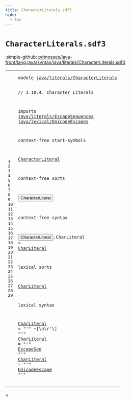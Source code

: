 ```yaml
---
title: CharacterLiterals.sdf3
hide:
  - toc
---
```


# `CharacterLiterals.sdf3`

:simple-github: [pdmosses/java-front/lang.java/syntax/java/literals/CharacterLiterals.sdf3]

[pdmosses/java-front/lang.java/syntax/java/literals/CharacterLiterals.sdf3]: https://github.com/pdmosses/java-front/blob/master/lang.java/syntax/java/literals/CharacterLiterals.sdf3 "The source file on GitHub"

<div class="sdf3"><table class="highlighttable"><tbody><tr><td class="linenos"><div class="linenodiv"><pre><span></span>1
2
3
4
5
6
7
8
9
10
11
12
13
14
15
16
17
18
19
20
21
22
23
24
25
26
27
28
29
</pre></div></td>
<td class="code"><pre><code><span class="keyword">module</span> <a href="../Main.sdf3/#java/literals/CharacterLiterals_9_3" id="java/literals/CharacterLiterals_1_8" title="Referenced at ../Main.sdf3 line 9">java/literals/CharacterLiterals</a>

<span class="layout">// 3.10.4. Character Literals</span>

<span class="keyword">imports</span>
  <a href="../EscapeSequences.sdf3/#java/literals/EscapeSequences_1_8" id="java/literals/EscapeSequences_6_3" title="Defined at ../EscapeSequences.sdf3 line 1">java/literals/EscapeSequences</a>
  <a href="../../lexical/UnicodeEscapes.sdf3/#java/lexical/UnicodeEscapes_1_8" id="java/lexical/UnicodeEscapes_7_3" title="Defined at ../../lexical/UnicodeEscapes.sdf3 line 1">java/lexical/UnicodeEscapes</a>
  
<span class="keyword">context-free start-symbols</span>
  
  <a href="#CharacterLiteral_15_3" id="CharacterLiteral_11_3" title="Defined at line 15, 19">CharacterLiteral</a>  
  
<span class="keyword">context-free sorts</span>
  
  <button class="modal-open" id="CharacterLiteral_15_3" title="Multi-file references" data-urls="#CharacterLiteral_11_3 line 11; ../Main.sdf3/#CharacterLiteral_22_13 line 22">CharacterLiteral</button>  
  
<span class="keyword">context-free syntax</span>

  <button class="modal-open" id="CharacterLiteral_19_3" title="Multi-file references" data-urls="#CharacterLiteral_11_3 line 11; ../Main.sdf3/#CharacterLiteral_22_13 line 22">CharacterLiteral</button>.<span class="cons_Constructor"><span id="CharLiteral_19_20" title="Not referenced">CharLiteral</span></span> = <a href="#CharLiteral_23_3" id="CharLiteral_19_34" title="Defined at line 23, 27, 28, 29">CharLiteral</a>  
  
<span class="keyword">lexical sorts</span>

  <a href="#CharLiteral_19_34" id="CharLiteral_23_3" title="Referenced at line 19">CharLiteral</a>  

<span class="keyword">lexical syntax</span>

  <a href="#CharLiteral_19_34" id="CharLiteral_27_3" title="Referenced at line 19">CharLiteral</a> = <span class="cons_Lit">"'"</span> ~[\n\r\'\\] <span class="cons_Lit">"'"</span>
  <a href="#CharLiteral_19_34" id="CharLiteral_28_3" title="Referenced at line 19">CharLiteral</a> = <span class="cons_Lit">"'"</span> <a href="../EscapeSequences.sdf3/#EscapeSeq_7_3" id="EscapeSeq_28_21" title="Defined at ../EscapeSequences.sdf3 line 7, 8">EscapeSeq</a> <span class="cons_Lit">"'"</span>
  <a href="#CharLiteral_19_34" id="CharLiteral_29_3" title="Referenced at line 19">CharLiteral</a> = <span class="cons_Lit">"'"</span> <a href="../../lexical/UnicodeEscapes.sdf3/#UnicodeEscape_7_3" id="UnicodeEscape_29_21" title="Defined at ../../lexical/UnicodeEscapes.sdf3 line 7">UnicodeEscape</a> <span class="cons_Lit">"'"</span>
</code></pre></td></tr></tbody></table></div>

<div id="modal">
  <div id="modal-content">
    <span id="modal-close">&times;</span>
    <h2 id="modal-h2"></h2>
    <p  id="modal-p"></p>
    <ul id="modal-ul"></ul>
  </div>
</div>
